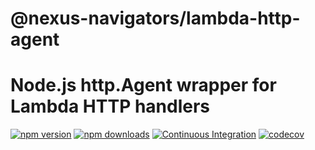 # @nexus-navigators/lambda-http-agent

# Node.js http.Agent wrapper for Lambda HTTP handlers


[![npm version](https://badgen.net/npm/v/@nexus-navigators/lambda-http-agent)](https://www.npmjs.com/package/@nexus-navigators/lambda-http-agent)
[![npm downloads](https://badgen.net/npm/dm/@nexus-navigators/lambda-http-agent)](https://www.npmjs.com/package/@nexus-navigators/lambda-http-agent)
[![Continuous Integration](https://github.com/NexusNavigators/lambda-http-agent/actions/workflows/release.yaml/badge.svg)](https://github.com/NexusNavigators/lambda-http-agent/actions/workflows/release.yaml)
[![codecov](https://codecov.io/github/NexusNavigators/lambda-http-agent/graph/badge.svg?token=3H6CVWAYSY)](https://codecov.io/github/NexusNavigators/lambda-http-agent)

